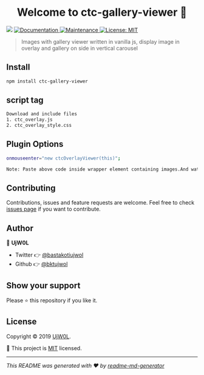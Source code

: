 ﻿<h1 align="center">Welcome to ctc-gallery-viewer 👋</h1>
<p>
  <img src="https://img.shields.io/badge/version-1.1.5-blue.svg?cacheSeconds=2592000" />
  <a href="https://ujw0l.github.io/ctc-gallery-viewer/">
    <img alt="Documentation" src="https://img.shields.io/badge/documentation-yes-brightgreen.svg" target="_blank" />
  </a>
  <a href="https://github.com/bktujwol/ctc-gallery-viewer/graphs/commit-activity">
    <img alt="Maintenance" src="https://img.shields.io/badge/Maintained%3F-yes-green.svg" target="_blank" />
  </a>
  <a href="https://github.com/bktujwol/ctc-gallery-viewer/blob/master/LICENSE">
    <img alt="License: MIT" src="https://img.shields.io/badge/License-MIT-yellow.svg" target="_blank" />
  </a>
</p>

> Images with gallery viewer written in vanilla js, display image in overlay and gallery on side in vertical carousel

## Install

```sh
npm install ctc-gallery-viewer
```
## script tag

```sh
Download and include files
1. ctc_overlay.js
2. ctc_overlay_style.css
```


## Plugin Options 

```sh
onmouseenter="new ctcOverlayViewer(this)";

Note: Paste above code inside wrapper element containing images.And watch the magic happens
```



## Contributing

Contributions, issues and feature requests are welcome. Feel free to check [issues page](https://github.com/bktujwol/ctc-gallery-viewer/issues) if you want to contribute.

## Author

👤 **UjW0L**

* Twitter 👉 [@bastakotiujwol](https://twitter.com/bastakotiujwol)
* Github 👉 [@bktujwol](https://github.com/bktujwol)

## Show your support

Please ⭐️ this repository if you like it.

## License

Copyright © 2019 [UjW0L](https://github.com/bktujwol).

📜 This project is [MIT](https://github.com/bktujwol/ctc-gallery-viewer/blob/master/LICENSE) licensed.

***
_This README was generated with ❤️ by [readme-md-generator](https://github.com/kefranabg/readme-md-generator)_